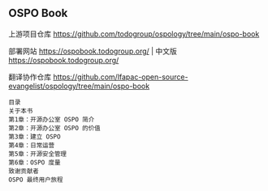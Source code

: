 ## OSPO Book 

上游项目仓库 https://github.com/todogroup/ospology/tree/main/ospo-book

部署网站 https://ospobook.todogroup.org/ | 中文版 https://ospobook.todogroup.org/ 

翻译协作仓库 https://github.com/lfapac-open-source-evangelist/ospology/tree/main/ospo-book 

```
目录
关于本书
第1章：开源办公室 OSPO 简介
第2章：开源办公室 OSPO 的价值
第3章：建立 OSPO
第4章：日常运营
第5章：开源安全管理
第6章：OSPO 度量
致谢贡献者
OSPO 最终用户旅程
```
